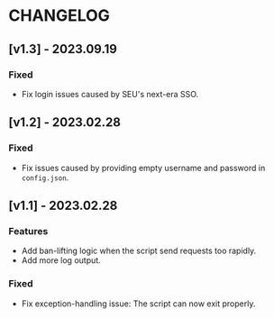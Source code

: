 # CHANGELOG

## [v1.3] - 2023.09.19

### Fixed

* Fix login issues caused by SEU's next-era SSO.

## [v1.2] - 2023.02.28

### Fixed

* Fix issues caused by providing empty username and password in `config.json`.

## [v1.1] - 2023.02.28

### Features

* Add ban-lifting logic when the script send requests too rapidly.
* Add more log output.

### Fixed

* Fix exception-handling issue: The script can now exit properly.
